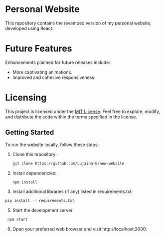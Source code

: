 # Personal Website

This repository contains the revamped version of my personal website, developed using React.

# Future Features

Enhancements planned for future releases include:

- More captivating animations.
- Improved and cohesive responsiveness.
   
# Licensing

This project is licensed under the [MIT License](LICENSE). Feel free to explore, modify, and distribute the code within the terms specified in the license.


## Getting Started

To run the website locally, follow these steps:

1. Clone this repository:
   ```bash
   git clone https://github.com/Lujaina-E/new-website
   ```

2. Install dependencies:
   ```bash
   npm install
   ```
   
4. Install additional libraries (if any) listed in requirements.txt:

```bash
pip install -r requirements.txt
```
5. Start the development server

  ```bash
   npm start
  ```

6. Open your preferred web browser and visit http://localhost:3000.

